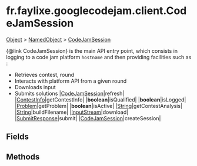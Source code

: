 
# fr.faylixe.googlecodejam.client.CodeJamSession

[Object]() > [NamedObject](nullfr/faylixe/googlecodejam/client/common/NamedObject.md) > [CodeJamSession](nullfr/faylixe/googlecodejam/client/CodeJamSession.md)


{@link CodeJamSession} is the main API entry point, which consists
 in logging to a code jam platform ``hostname`` and then providing
 facilities such as :
 <br>
 * Retrieves contest, round
 * Interacts with platform API from a given round
 * Downloads input
 * Submits solutions
|[CodeJamSession](nullfr/faylixe/googlecodejam/client/CodeJamSession.md)|refresh|
|[ContestInfo](nullfr/faylixe/googlecodejam/client/webservice/ContestInfo.md)|getContestInfo|
|**boolean**|isQualified|
|**boolean**|isLogged|
|[Problem](nullfr/faylixe/googlecodejam/client/webservice/Problem.md)|getProblem|
|**boolean**|isActive|
|[String]()|getContestAnalysis|
|[String]()|buildFilename|
|[InputStream]()|download|
|[SubmitResponse](nullfr/faylixe/googlecodejam/client/webservice/SubmitResponse.md)|submit|
|[CodeJamSession](nullfr/faylixe/googlecodejam/client/CodeJamSession.md)|createSession|



## Fields



## Methods


